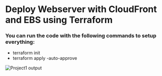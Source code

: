 # Deploy Webserver with CloudFront and EBS using Terraform  

### You can run the code with the following commands to setup everything:  

- terraform init
- terraform apply -auto-approve

<img src="https://github.com/saurabhagarwal43800/Deploy-Webserver-with-CloudFront-using-Terraform/blob/master/imgs/output_proj2.JPG" alt="Project1 output">

